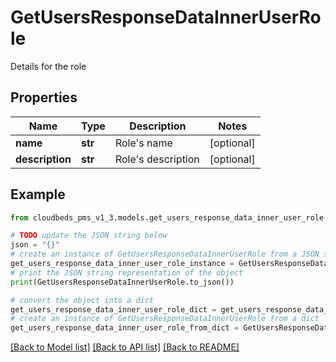 # GetUsersResponseDataInnerUserRole

Details for the role

## Properties

Name | Type | Description | Notes
------------ | ------------- | ------------- | -------------
**name** | **str** | Role&#39;s name | [optional] 
**description** | **str** | Role&#39;s description | [optional] 

## Example

```python
from cloudbeds_pms_v1_3.models.get_users_response_data_inner_user_role import GetUsersResponseDataInnerUserRole

# TODO update the JSON string below
json = "{}"
# create an instance of GetUsersResponseDataInnerUserRole from a JSON string
get_users_response_data_inner_user_role_instance = GetUsersResponseDataInnerUserRole.from_json(json)
# print the JSON string representation of the object
print(GetUsersResponseDataInnerUserRole.to_json())

# convert the object into a dict
get_users_response_data_inner_user_role_dict = get_users_response_data_inner_user_role_instance.to_dict()
# create an instance of GetUsersResponseDataInnerUserRole from a dict
get_users_response_data_inner_user_role_from_dict = GetUsersResponseDataInnerUserRole.from_dict(get_users_response_data_inner_user_role_dict)
```
[[Back to Model list]](../README.md#documentation-for-models) [[Back to API list]](../README.md#documentation-for-api-endpoints) [[Back to README]](../README.md)


